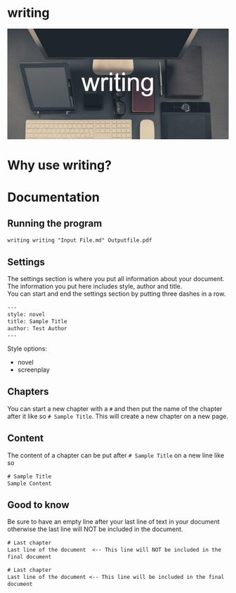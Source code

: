 # writing
![writing](images/writing.png)  
<!--A converter for markdown files to a pdf for novels or screenplay-->

# Why use writing?

# Documentation
## Running the program
```
writing writing "Input File.md" Outputfile.pdf
```

## Settings
The settings section is where you put all information about your document. The information you put here includes style, author and title.<br>
You can start and end the settings section by putting three dashes in a row.
```
---
style: novel
title: Sample Title
author: Test Author
---
```
Style options:
- novel
- screenplay

## Chapters
You can start a new chapter with a ```#``` and then put the name of the chapter after it like so ```# Sample Title```. This will create a new chapter on a new page.

## Content
The content of a chapter can be put after ```# Sample Title``` on a new line like so 
```
# Sample Title
Sample Content
```

## Good to know
Be sure to have an empty line after your last line of text in your document otherwise the last line will NOT be included in the document.
```
# Last chapter
Last line of the document  <-- This line will NOT be included in the final document
```

```
# Last chapter
Last line of the document <-- This line will be included in the final document

```
